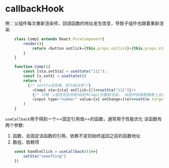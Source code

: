 # callbackHook


例：父组件每次重新渲染师，回调函数的地址发生改变，导致子组件也跟着重新渲染

```javascript
    class Comp1 extends React.PureComponent{
        render(){
            return <button onClick={this.props.onClick}>{this.props.sta}</button>
        }
    }

    function Comp(){
        const [sta,setSta] = useState("111");
        const [x,setX] = useState(0)
        return (
          {/* setSta没效果，因为值没变*/}
            <Comp1 sta={sta} onClick={()=>setSta("111")}/>
            {/* 问题：x值改变会导致纯组件Comp1也重新渲染， 纯组件依赖数据看上去没变，实际上渲染时，每次的onClick都不是同一个,优化失效*/}
            <input type="number" value={x} onChange={(e)=>setX(e.target.value)}>
        )
    }
```

`useCallback`用于得到一个==固定引用值==的函数，通常用于性能优化
该函数有两个参数:
1. 函数，会固定该函数的引用，依赖不变则始终返回之前的函数地址
2. 数组，依赖项

```javascript
    const handleClick = useCallback(()=>{
        setSta("someThing")
    })
```


